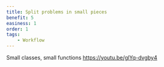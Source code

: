 ```yaml
---
title: Split problems in small pieces
benefit: 5
easiness: 1
order: 1
tags:
    - Workflow
---
```


Small classes, small functions
https://youtu.be/glYq-dvgby4